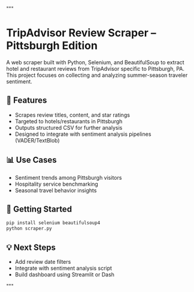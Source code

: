 """
# TripAdvisor Review Scraper – Pittsburgh Edition

A web scraper built with Python, Selenium, and BeautifulSoup to extract hotel and restaurant reviews from TripAdvisor specific to Pittsburgh, PA. This project focuses on collecting and analyzing summer-season traveler sentiment.

## 🔧 Features
- Scrapes review titles, content, and star ratings
- Targeted to hotels/restaurants in Pittsburgh
- Outputs structured CSV for further analysis
- Designed to integrate with sentiment analysis pipelines (VADER/TextBlob)

## 📊 Use Cases
- Sentiment trends among Pittsburgh visitors
- Hospitality service benchmarking
- Seasonal travel behavior insights

## 🚀 Getting Started
```bash
pip install selenium beautifulsoup4
python scraper.py
```

## 💡 Next Steps
- Add review date filters
- Integrate with sentiment analysis script
- Build dashboard using Streamlit or Dash

"""
